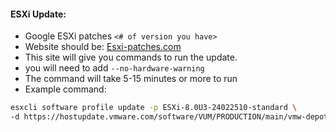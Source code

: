 #### ESXi Update:
- Google ESXi patches `<# of version you have>`
- Website should be: [Esxi-patches.com](https://esxi-patches.v-front.de/)
- This site will give you commands to run the update.
- you will need to add `--no-hardware-warning`
- The command will take 5-15 minutes or more to run
- Example command:

```bash
esxcli software profile update -p ESXi-8.0U3-24022510-standard \ 
-d https://hostupdate.vmware.com/software/VUM/PRODUCTION/main/vmw-depot-index.xml --no-hardware-warning
